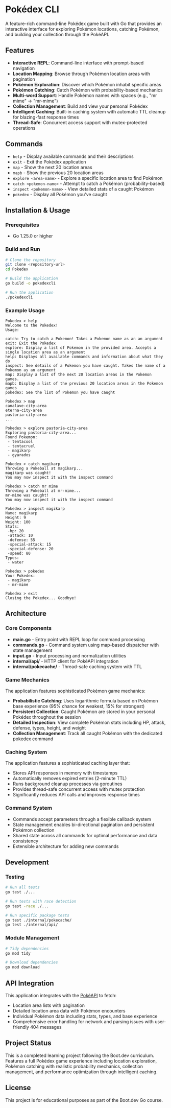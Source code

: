 # Pokédex CLI

A feature-rich command-line Pokédex game built with Go that provides an interactive interface for exploring Pokémon locations, catching Pokémon, and building your collection through the PokéAPI.

## Features

- **Interactive REPL**: Command-line interface with prompt-based navigation
- **Location Mapping**: Browse through Pokémon location areas with pagination
- **Pokémon Exploration**: Discover which Pokémon inhabit specific areas
- **Pokémon Catching**: Catch Pokémon with probability-based mechanics
- **Multi-word Support**: Handle Pokémon names with spaces (e.g., "mr mime" → "mr-mime")
- **Collection Management**: Build and view your personal Pokédex
- **Intelligent Caching**: Built-in caching system with automatic TTL cleanup for blazing-fast response times
- **Thread-Safe**: Concurrent access support with mutex-protected operations

## Commands

- `help` - Display available commands and their descriptions
- `exit` - Exit the Pokédex application
- `map` - Show the next 20 location areas
- `mapb` - Show the previous 20 location areas
- `explore <area-name>` - Explore a specific location area to find Pokémon
- `catch <pokemon-name>` - Attempt to catch a Pokémon (probability-based)
- `inspect <pokemon-name>` - View detailed stats of a caught Pokémon
- `pokedex` - Display all Pokémon you've caught

## Installation & Usage

### Prerequisites
- Go 1.25.0 or higher

### Build and Run
```bash
# Clone the repository
git clone <repository-url>
cd Pokedex

# Build the application
go build -o pokedexcli

# Run the application
./pokedexcli
```

### Example Usage
```
Pokedex > help
Welcome to the Pokedex!
Usage:

catch: Try to catch a Pokemon! Takes a Pokemon name as an an argument
exit: Exit the Pokedex
explore: Display a list of Pokemon in the provided area. Accepts a single location area as an argument
help: Displays all available commands and information about what they do
inspect: See details of a Pokemon you have caught. Takes the name of a Pokemon as an argument
map: Display a list of the next 20 location areas in the Pokemon games.
mapb: Display a list of the previous 20 location areas in the Pokemon games
pokedex: See the list of Pokemon you have caught

Pokedex > map
canalave-city-area
eterna-city-area
pastoria-city-area
...

Pokedex > explore pastoria-city-area
Exploring pastoria-city-area...
Found Pokemon:
 - tentacool
 - tentacruel
 - magikarp
 - gyarados

Pokedex > catch magikarp
Throwing a Pokeball at magikarp...
magikarp was caught!
You may now inspect it with the inspect command

Pokedex > catch mr mime
Throwing a Pokeball at mr-mime...
mr-mime was caught!
You may now inspect it with the inspect command

Pokedex > inspect magikarp
Name: magikarp
Height: 9
Weight: 100
Stats:
 -hp: 20
 -attack: 10
 -defense: 55
 -special-attack: 15
 -special-defense: 20
 -speed: 80
Types:
 - water

Pokedex > pokedex
Your Pokedex:
 - magikarp
 - mr-mime

Pokedex > exit
Closing the Pokedex... Goodbye!
```

## Architecture

### Core Components
- **main.go** - Entry point with REPL loop for command processing
- **commands.go** - Command system using map-based dispatcher with state management
- **input.go** - Input processing and normalization utilities
- **internal/api/** - HTTP client for PokéAPI integration
- **internal/pokecache/** - Thread-safe caching system with TTL

### Game Mechanics
The application features sophisticated Pokémon game mechanics:
- **Probabilistic Catching**: Uses logarithmic formula based on Pokémon base experience (95% chance for weakest, 15% for strongest)
- **Persistent Collection**: Caught Pokémon are stored in your personal Pokédex throughout the session
- **Detailed Inspection**: View complete Pokémon stats including HP, attack, defense, types, height, and weight
- **Collection Management**: Track all caught Pokémon with the dedicated pokedex command

### Caching System
The application features a sophisticated caching layer that:
- Stores API responses in memory with timestamps
- Automatically removes expired entries (2-minute TTL)
- Runs background cleanup processes via goroutines
- Provides thread-safe concurrent access with mutex protection
- Significantly reduces API calls and improves response times

### Command System
- Commands accept parameters through a flexible callback system
- State management enables bi-directional pagination and persistent Pokémon collection
- Shared state across all commands for optimal performance and data consistency
- Extensible architecture for adding new commands

## Development

### Testing
```bash
# Run all tests
go test ./...

# Run tests with race detection
go test -race ./...

# Run specific package tests
go test ./internal/pokecache/
go test ./internal/api/
```

### Module Management
```bash
# Tidy dependencies
go mod tidy

# Download dependencies
go mod download
```

## API Integration

This application integrates with the [PokéAPI](https://pokeapi.co/) to fetch:
- Location area lists with pagination
- Detailed location area data with Pokémon encounters
- Individual Pokémon data including stats, types, and base experience
- Comprehensive error handling for network and parsing issues with user-friendly 404 messages

## Project Status

This is a completed learning project following the Boot.dev curriculum. Features a full Pokédex game experience including location exploration, Pokémon catching with realistic probability mechanics, collection management, and performance optimization through intelligent caching.

## License

This project is for educational purposes as part of the Boot.dev Go course.